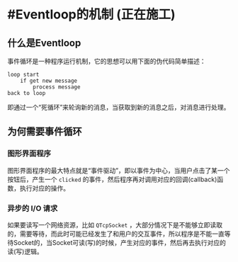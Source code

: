 #Eventloop的机制 (正在施工)
===================

## 什么是Eventloop

事件循环是一种程序运行机制，它的思想可以用下面的伪代码简单描述：
```
loop start
    if get new message
        process message
back to loop
```

即通过一个“死循环”来轮询新的消息，当获取到新的消息之后，对消息进行处理。

## 为何需要事件循环

### 图形界面程序

图形界面程序的最大特点就是“事件驱动”，即以事件为中心，当用户点击了某一个按钮后，产生一个 `clicked` 的事件，然后程序再对调用对应的回调(callback)函数，执行对应的操作。

### 异步的 I/O 请求

如果要读写一个网络资源，比如 `QTcpSocket` ，大部分情况下是不能够立即读取的，需要等待，而此时可能已经发生了和用户的交互事件，所以程序是不能一直等待Socket的，当Socket可读(写)的时候，产生对应的事件，然后再去执行对应的读(写)逻辑。

